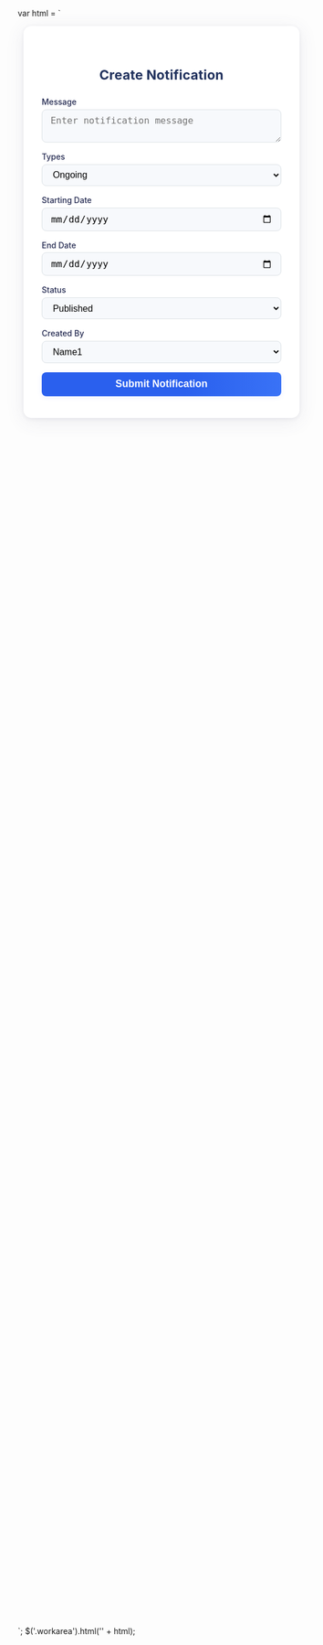 <style>
/* Card Centering */
.create-container {
    display: flex;
    justify-content: center;
    align-items: flex-start;
    min-height: 70vh;
}
.create-card {
    background: #fff;
    padding: 2.5rem 2rem 1.5rem 2rem;
    border-radius: 14px;
    box-shadow: 0 6px 32px rgba(80,80,120,0.10), 0 1.5px 6px rgba(50,50,90,0.08);
    max-width: 420px;
    width: 100%;
}
.create-card h3 {
    text-align: center;
    margin-bottom: 1.5rem;
    font-weight: 700;
    font-size: 1.45rem;
    color: #20315d;
    letter-spacing: 0.2px;
}
.form-label {
    font-weight: 500;
    margin-bottom: 0.3rem;
    color: #232950;
    display: block;
}
.form-control, .form-select {
    width: 100%;
    padding: 0.55rem 0.9rem;
    font-size: 1rem;
    border: 1.5px solid #dde2e6;
    border-radius: 8px;
    background: #f7f9fc;
    margin-bottom: 1rem;
    outline: none;
    transition: border 0.2s;
}
.form-control:focus, .form-select:focus {
    border: 1.5px solid #0d6efd;
    background: #fff;
}
.btn-primary {
    width: 100%;
    padding: 0.65rem 0;
    border: none;
    border-radius: 8px;
    font-size: 1.1rem;
    font-weight: 600;
    background: linear-gradient(90deg,#2a60ee 60%, #3972f6 100%);
    color: #fff;
    box-shadow: 0 2px 8px rgba(80,120,255,0.11);
    cursor: pointer;
    transition: background 0.18s;
}
.btn-primary:hover {
    background: linear-gradient(90deg,#3972f6 60%, #2a60ee 100%);
}
</style>






var html = `
<div class="create-container">
    <div class="create-card">
        <h3>Create Notification</h3>
        <form>
            <label class="form-label">Message</label>
            <textarea class="form-control" placeholder="Enter notification message"></textarea>
            <label class="form-label">Types</label>
            <select class="form-select">
                <option>Ongoing</option>
                <option>Template</option>
                <option>Release Notes</option>
            </select>
            <label class="form-label">Starting Date</label>
            <input type="date" class="form-control"/>
            <label class="form-label">End Date</label>
            <input type="date" class="form-control"/>
            <label class="form-label">Status</label>
            <select class="form-select">
                <option>Published</option>
                <option>Draft</option>
                <option>Queued</option>
            </select>
            <label class="form-label">Created By</label>
            <select class="form-select">
                <option>Name1</option>
                <option>Name2</option>
                <option>Name3</option>
            </select>
            <button type="submit" class="btn btn-primary">Submit Notification</button>
        </form>
    </div>
</div>
`;
$('.workarea').html('<style>' + your_css_above + '</style>' + html);
